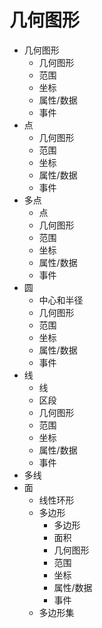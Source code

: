 # 几何图形

- 几何图形
  - 几何图形
  - 范围
  - 坐标
  - 属性/数据
  - 事件
- 点
  - 几何图形
  - 范围
  - 坐标
  - 属性/数据
  - 事件
- 多点
  - 点
  - 几何图形
  - 范围
  - 坐标
  - 属性/数据
  - 事件
- 圆
  - 中心和半径
  - 几何图形
  - 范围
  - 坐标
  - 属性/数据
  - 事件
- 线
  - 线
  - 区段
  - 几何图形
  - 范围
  - 坐标
  - 属性/数据
  - 事件
- 多线
- 面
  - 线性环形
  - 多边形
    - 多边形
    - 面积
    - 几何图形
    - 范围
    - 坐标
    - 属性/数据
    - 事件
  - 多边形集